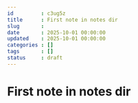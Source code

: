 ```yaml
---
id         : c3ug5z
title      : First note in notes dir
slug       : 
date       : 2025-10-01 00:00:00
updated    : 2025-10-01 00:00:00
categories : []
tags       : []
status     : draft
---
```


# First note in notes dir


